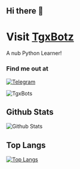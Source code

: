 ## Hi there 👋

# Visit [TgxBotz](https://GitHub.com/TgxBotz)
 
A nub Python Learner!

### Find me out at
[![Telegram](https://img.shields.io/badge/telegram-1b77FF.svg?style=for-the-badge&logo=telegram)](https://t.me/TgxBots)

<p align="left"> <img src="https://komarev.com/ghpvc/?username=TgxBots&label=Profile%20views&color=0e75b6&style=plastic" alt="TgxBots" /> </p>

## Github Stats
![Github Stats](https://github-readme-stats.vercel.app/api?username=TgxBots&show_icons=true&title_color=fff&icon_color=79ff97&text_color=9f9f9f&bg_color=151515)

## Top Langs
[![Top Langs](https://github-readme-stats.vercel.app/api/top-langs/?username=TgxBots&layout=compact&theme=tokyonight)](https://github.com/anuraghazra/github-readme-stats)
